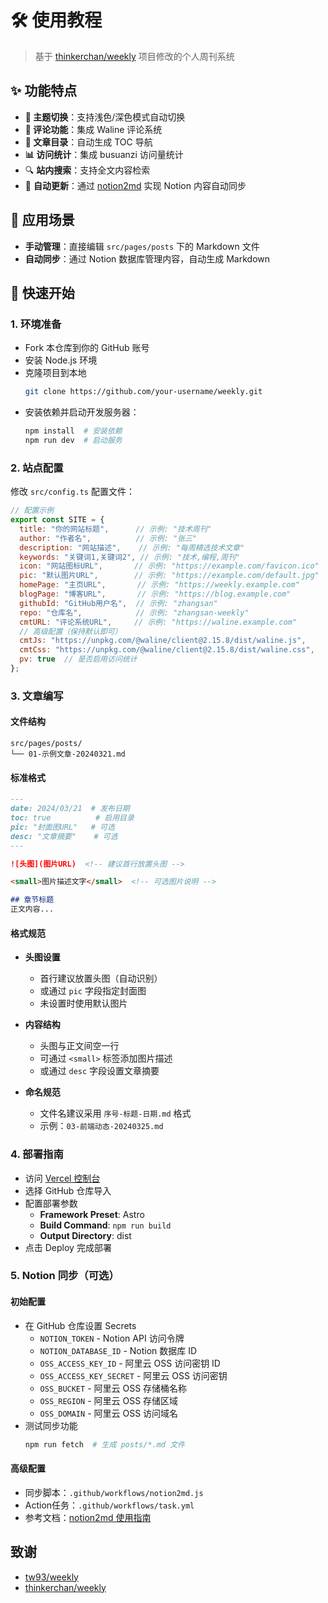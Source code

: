 # 🛠️ 使用教程
> 基于 [thinkerchan/weekly](https://github.com/thinkerchan/weekly) 项目修改的个人周刊系统

## ✨ 功能特点
- **🎨 主题切换**：支持浅色/深色模式自动切换
- **💬 评论功能**：集成 Waline 评论系统
- **📑 文章目录**：自动生成 TOC 导航
- **📊 访问统计**：集成 busuanzi 访问量统计
- 🔍 **站内搜索**：支持全文内容检索
- 🤖 **自动更新**：通过 [notion2md](https://github.com/thinkerchan/notion2md) 实现 Notion 内容自动同步

## 📌 应用场景
- **手动管理**：直接编辑 `src/pages/posts` 下的 Markdown 文件
- **自动同步**：通过 Notion 数据库管理内容，自动生成 Markdown


## 🚀 快速开始

### 1. 环境准备
- Fork 本仓库到你的 GitHub 账号
- 安装 Node.js 环境
- 克隆项目到本地
   ```bash
   git clone https://github.com/your-username/weekly.git
   ```
- 安装依赖并启动开发服务器：
   ```bash
   npm install  # 安装依赖
   npm run dev  # 启动服务
   ```

### 2. 站点配置
修改 `src/config.ts` 配置文件：

````js
// 配置示例
export const SITE = {
  title: "你的网站标题",      // 示例: "技术周刊"
  author: "作者名",          // 示例: "张三"
  description: "网站描述",    // 示例: "每周精选技术文章"
  keywords: "关键词1,关键词2", // 示例: "技术,编程,周刊"
  icon: "网站图标URL",       // 示例: "https://example.com/favicon.ico"
  pic: "默认图片URL",        // 示例: "https://example.com/default.jpg"
  homePage: "主页URL",       // 示例: "https://weekly.example.com"
  blogPage: "博客URL",       // 示例: "https://blog.example.com"
  githubId: "GitHub用户名",  // 示例: "zhangsan"
  repo: "仓库名",            // 示例: "zhangsan-weekly"
  cmtURL: "评论系统URL",     // 示例: "https://waline.example.com"
  // 高级配置（保持默认即可）
  cmtJs: "https://unpkg.com/@waline/client@2.15.8/dist/waline.js",
  cmtCss: "https://unpkg.com/@waline/client@2.15.8/dist/waline.css",
  pv: true  // 是否启用访问统计
};
````

### 3. 文章编写
#### 文件结构
```
src/pages/posts/
└── 01-示例文章-20240321.md
```

#### 标准格式
````markdown
---
date: 2024/03/21  # 发布日期
toc: true          # 启用目录
pic: "封面图URL"   # 可选
desc: "文章摘要"    # 可选
---

![头图](图片URL)  <!-- 建议首行放置头图 -->

<small>图片描述文字</small>  <!-- 可选图片说明 -->

## 章节标题
正文内容...
````

#### 格式规范
- **头图设置**
   - 首行建议放置头图（自动识别）
   - 或通过 `pic` 字段指定封面图
   - 未设置时使用默认图片

- **内容结构**
   - 头图与正文间空一行
   - 可通过 `<small>` 标签添加图片描述
   - 或通过 `desc` 字段设置文章摘要

- **命名规范**
   - 文件名建议采用 `序号-标题-日期.md` 格式
   - 示例：`03-前端动态-20240325.md`

### 4. 部署指南
- 访问 [Vercel 控制台](https://vercel.com/new)
- 选择 GitHub 仓库导入
- 配置部署参数
   - **Framework Preset**: Astro
   - **Build Command**: `npm run build`
   - **Output Directory**: dist
- 点击 Deploy 完成部署

### 5. Notion 同步（可选）

#### 初始配置
- 在 GitHub 仓库设置 Secrets
    - `NOTION_TOKEN` - Notion API 访问令牌
    - `NOTION_DATABASE_ID` - Notion 数据库 ID
    - `OSS_ACCESS_KEY_ID` - 阿里云 OSS 访问密钥 ID
    - `OSS_ACCESS_KEY_SECRET` - 阿里云 OSS 访问密钥
    - `OSS_BUCKET` - 阿里云 OSS 存储桶名称
    - `OSS_REGION` - 阿里云 OSS 存储区域
    - `OSS_DOMAIN` - 阿里云 OSS 访问域名
- 测试同步功能
    ```bash
    npm run fetch  # 生成 posts/*.md 文件
    ```

#### 高级配置
- 同步脚本：`.github/workflows/notion2md.js`
- Action任务：`.github/workflows/task.yml`
- 参考文档：[notion2md 使用指南](https://github.com/thinkerchan/notion2md)


## 致谢
- [tw93/weekly](https://github.com/tw93/weekly)
- [thinkerchan/weekly](https://github.com/thinkerchan/weekly)

